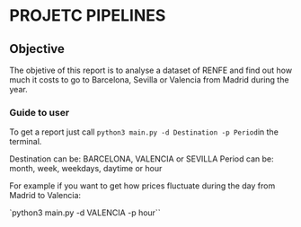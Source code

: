 # PROJETC PIPELINES

## Objective

The objetive of this report is to analyse a dataset of RENFE and find out how much it costs to go to Barcelona, Sevilla or Valencia from Madrid during the year.


### Guide to user

To get a report just call `python3 main.py -d Destination -p Period`in the terminal.

Destination can be: BARCELONA, VALENCIA or SEVILLA
Period can be: month, week, weekdays, daytime or hour

For example if you want to get how prices fluctuate during the day from Madrid to Valencia:

`python3 main.py -d VALENCIA -p hour``


[logo]: https://www.globalnews10.com/wp-content/uploads/2019/03/renfe.jpg